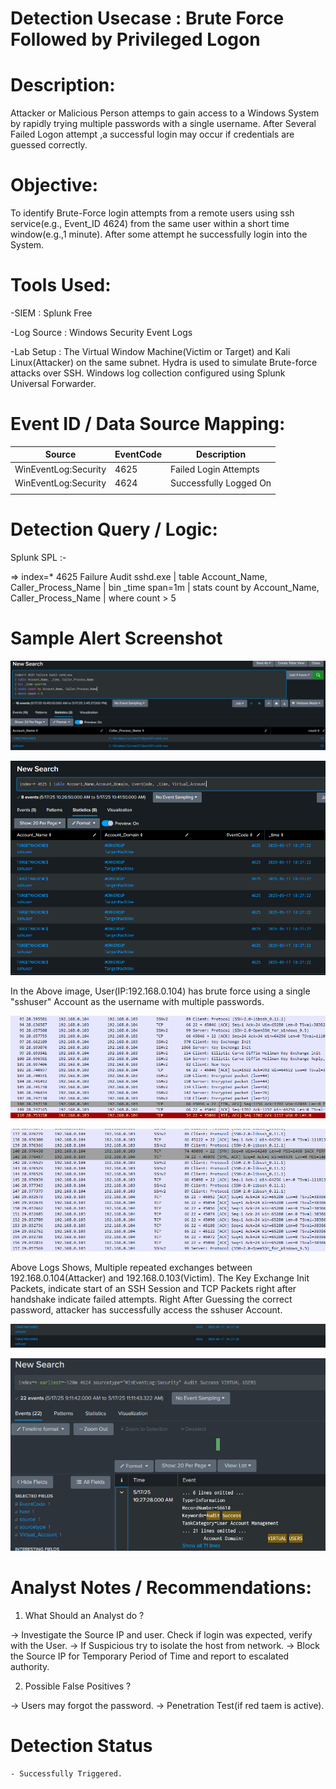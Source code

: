 

# Detection Usecase : Brute Force Followed by Privileged Logon


# Description: 
Attacker or Malicious Person attemps to gain access to a Windows System by rapidly trying multiple passwords with a single username.
After Several Failed Logon attempt ,a successful login may occur if credentials are guessed correctly.


# Objective:
To identify Brute-Force login attempts from a remote users using ssh service(e.g., Event_ID 4624)
from the same user within a short time window(e.g.,1 minute).
After some attempt he successfully login into the System.


# Tools Used:

-SIEM : Splunk Free

-Log Source : Windows Security Event Logs 

-Lab Setup : The Virtual Window Machine(Victim or Target) and Kali Linux(Attacker) on the same subnet. 
             Hydra is used to simulate Brute-force attacks over SSH. 
             Windows log collection configured using Splunk Universal Forwarder.


# Event ID / Data Source Mapping:

|Source                  | EventCode | Description                |
|------------------------|-----------|----------------------------|
|WinEventLog:Security    | 4625      | Failed Login Attempts      |
|WinEventLog:Security    | 4624      | Successfully Logged On     |
|                        |           |                            |

# Detection Query / Logic:

Splunk SPL :-

=> index=* 4625 Failure Audit sshd.exe 
| table Account_Name, Caller_Process_Name 
| bin _time span=1m 
| stats count by Account_Name, Caller_Process_Name 
| where count > 5


# Sample Alert Screenshot

![Brute Detection 1](<../logs/Screenshot 2025-05-17 144614.png>)

![Brute Detection 2](<../logs/Screenshot 2025-05-17 104229.png>)

In the Above image, User(IP:192.168.0.104) has brute force using a single "sshuser" Account 
as the username with multiple passwords.

![Wireshark Log 1](<../logs/Screenshot 2025-05-17 111919.png>)

![Wireshark Log 2](<../logs/Screenshot 2025-05-17 112004.png>)

Above Logs Shows, Multiple repeated exchanges between 192.168.0.104(Attacker) and 192.168.0.103(Victim).
The Key Exchange Init Packets, indicate start of an SSH Session and TCP Packets right after handshake indicate failed attempts.
Right After Guessing the correct password,  attacker has successfully access the sshuser Account.

![Successful Logon 1](<../logs/Screenshot 2025-05-17 105209.png>)

![Successful Logon 2](<../logs/Screenshot 2025-05-17 111313.png>)


# Analyst Notes / Recommendations:

1) What Should an Analyst do ? 

-> Investigate the Source IP and user. Check if login was expected, verify with the User.
-> If Suspicious try to isolate the host from network.
-> Block the Source IP for Temporary Period of Time and report to escalated authority.

2) Possible False Positives ?

-> Users may forgot the password.
-> Penetration Test(if red taem is active).


# Detection Status
    - Successfully Triggered.


